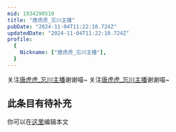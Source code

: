 ```yaml
---
mid: 1934290510
title: "唐虎虎_忘川主播"
pubDate: "2024-11-04T11:22:10.724Z"
updatedDate: "2024-11-04T11:22:10.724Z"
profile:
  {
    Nickname: ["唐虎虎_忘川主播"],
  }
---
```


关注[唐虎虎_忘川主播](https://space.bilibili.com/1934290510)谢谢喵~ 关注[唐虎虎_忘川主播](https://space.bilibili.com/1934290510)谢谢喵~

## 此条目有待补充
你可以在[这里](https://github.com/Yuhanawa/VTuber.ICU-Content/edit/master/v/唐虎虎_忘川主播/index.md)编辑本文

